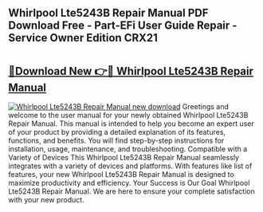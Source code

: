 ## Whirlpool Lte5243B Repair Manual PDF Download Free - Part-EFi User Guide Repair - Service Owner Edition CRX21

# <h2><a href="http://bc28973.oget.top/?id=Whirlpool+Lte5243B+Repair+Manual">🔗Download New 👉🔴 Whirlpool Lte5243B Repair Manual</a></h2>

[![Whirlpool Lte5243B Repair Manual new download](https://i.imgur.com/5g1atiW.png)](http://bc28973.oget.top/?id=Whirlpool+Lte5243B+Repair+Manual)
Greetings and welcome to the user manual for your newly obtained Whirlpool Lte5243B Repair Manual. This manual is intended to help you become an expert user of your product by providing a detailed explanation of its features, functions, and benefits. You will find step-by-step instructions for installation, usage, maintenance, and troubleshooting. Compatible with a Variety of Devices This Whirlpool Lte5243B Repair Manual seamlessly integrates with a variety of devices and platforms. With features like list of features, your new Whirlpool Lte5243B Repair Manual is designed to maximize productivity and efficiency. Your Success is Our Goal Whirlpool Lte5243B Repair Manual. We are here to ensure your complete satisfaction with your new product.
